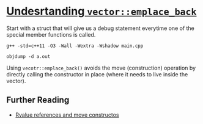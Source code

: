 # [Undesrtanding `vector::emplace_back`](https://www.youtube.com/watch?v=uwv1uvi1OTU)

Start with a struct that will give us a debug statement everytime one of the
special member functions is called.

```
g++ -std=c++11 -O3 -Wall -Wextra -Wshadow main.cpp 

objdump -d a.out
```


Using `vecotr::emplace_back()` avoids the move (construction) operation by 
directly calling the constructor in place (where it needs to live inside the vector).

## Further Reading
* [Rvalue references and move constructos](https://en.wikipedia.org/wiki/C%2B%2B11#Rvalue_references_and_move_constructors)

